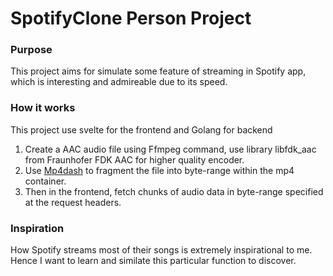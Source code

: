 # SpotifyClone Person Project

### Purpose
This project aims for simulate some feature of streaming in Spotify app, which is interesting and admireable
due to its speed. 

### How it works
This project use svelte for the frontend and Golang for backend
1. Create a AAC audio file using Ffmpeg command, use library libfdk_aac from Fraunhofer FDK AAC for higher quality encoder.
2. Use [Mp4dash](http://www.bento4.com/documentation/mp4dash/) to fragment the file into byte-range within the mp4 container.
3. Then in the frontend, fetch chunks of audio data in byte-range specified at the request headers.

### Inspiration
How Spotify streams most of their songs is extremely inspirational to me. Hence I want to learn and similate this particular
function to discover.
